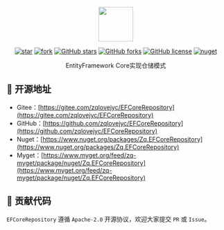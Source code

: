 <p></p>
<p></p>

<p align="center">
<img src="https://zqlovejyc.gitee.io/zqutils-js/Images/EF.png" height="80"/>
</p>

<div align="center">

[![star](https://gitee.com/zqlovejyc/EFCoreRepository/badge/star.svg)](https://gitee.com/zqlovejyc/EFCoreRepository/stargazers) [![fork](https://gitee.com/zqlovejyc/EFCoreRepository/badge/fork.svg)](https://gitee.com/zqlovejyc/EFCoreRepository/members) [![GitHub stars](https://img.shields.io/github/stars/zqlovejyc/EFCoreRepository?logo=github)](https://github.com/zqlovejyc/EFCoreRepository/stargazers) [![GitHub forks](https://img.shields.io/github/forks/zqlovejyc/EFCoreRepository?logo=github)](https://github.com/zqlovejyc/EFCoreRepository/network) [![GitHub license](https://img.shields.io/badge/license-Apache2-yellow)](https://github.com/zqlovejyc/EFCoreRepository/blob/master/LICENSE) [![nuget](https://img.shields.io/nuget/v/Zq.EFCoreRepository.svg?cacheSeconds=10800)](https://www.nuget.org/packages/Zq.EFCoreRepository)

</div>

<p></p>

<div align="center">

EntityFramework Core实现仓储模式

</div>


## 🌭 开源地址

- Gitee：[https://gitee.com/zqlovejyc/EFCoreRepository](https://gitee.com/zqlovejyc/EFCoreRepository)
- GitHub：[https://github.com/zqlovejyc/EFCoreRepository](https://github.com/zqlovejyc/EFCoreRepository)
- Nuget：[https://www.nuget.org/packages/Zq.EFCoreRepository](https://www.nuget.org/packages/Zq.EFCoreRepository)
- Myget：[https://www.myget.org/feed/zq-myget/package/nuget/Zq.EFCoreRepository](https://www.myget.org/feed/zq-myget/package/nuget/Zq.EFCoreRepository)

## 🍻 贡献代码

`EFCoreRepository` 遵循 `Apache-2.0` 开源协议，欢迎大家提交 `PR` 或 `Issue`。
